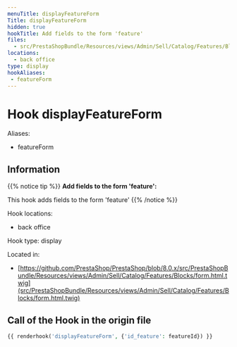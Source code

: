 ```yaml
---
menuTitle: displayFeatureForm
Title: displayFeatureForm
hidden: true
hookTitle: Add fields to the form 'feature'
files:
  - src/PrestaShopBundle/Resources/views/Admin/Sell/Catalog/Features/Blocks/form.html.twig
locations:
  - back office
type: display
hookAliases:
 - featureForm
---
```


# Hook displayFeatureForm

Aliases: 
 - featureForm



## Information

{{% notice tip %}}
**Add fields to the form 'feature':** 

This hook adds fields to the form 'feature'
{{% /notice %}}

Hook locations: 
  - back office

Hook type: display

Located in: 
  - [https://github.com/PrestaShop/PrestaShop/blob/8.0.x/src/PrestaShopBundle/Resources/views/Admin/Sell/Catalog/Features/Blocks/form.html.twig](src/PrestaShopBundle/Resources/views/Admin/Sell/Catalog/Features/Blocks/form.html.twig)

## Call of the Hook in the origin file

```php
{{ renderhook('displayFeatureForm', {'id_feature': featureId}) }}
```